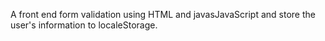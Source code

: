 A front end form validation using HTML and javasJavaScript and store the user's information to localeStorage.
